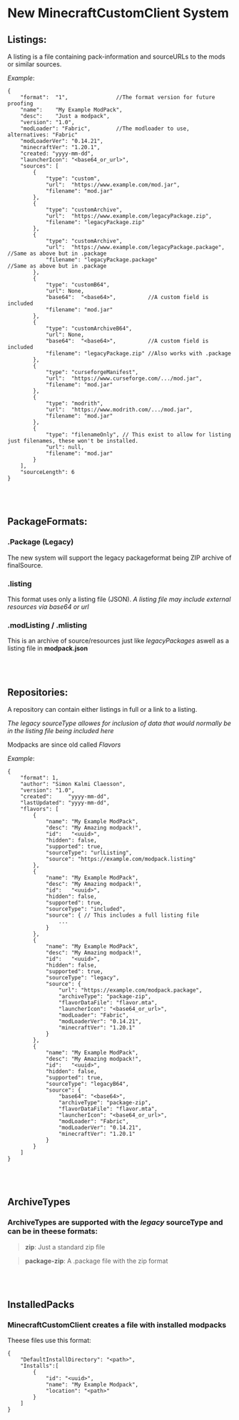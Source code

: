 # New MinecraftCustomClient System
## Listings:
A listing is a file containing pack-information and sourceURLs to the mods or similar sources.

*Example*:

```
{
    "format":  "1",               //The format version for future proofing
    "name":    "My Example ModPack",
    "desc":    "Just a modpack",
    "version": "1.0",
    "modLoader": "Fabric",        //The modloader to use, alternatives: "Fabric"
    "modLoaderVer": "0.14.21",    
    "minecraftVer": "1.20.1",
    "created: "yyyy-mm-dd",
    "launcherIcon": "<base64_or_url>",
    "sources": [
        {
            "type": "custom",
            "url":  "https://www.example.com/mod.jar",
            "filename": "mod.jar"
        },
        {
            "type": "customArchive",
            "url":  "https://www.example.com/legacyPackage.zip",
            "filename": "legacyPackage.zip"
        },
        {
            "type": "customArchive",
            "url":  "https://www.example.com/legacyPackage.package", //Same as above but in .package
            "filename": "legacyPackage.package"                      //Same as above but in .package
        },
        {
            "type": "customB64",
            "url": None,
            "base64":  "<base64>",          //A custom field is included
            "filename": "mod.jar"
        },
        {
            "type": "customArchiveB64",
            "url": None,
            "base64":  "<base64>",          //A custom field is included
            "filename": "legacyPackage.zip" //Also works with .package
        },
        {
            "type": "curseforgeManifest",
            "url":  "https://www.curseforge.com/.../mod.jar",
            "filename": "mod.jar"
        },
        {
            "type": "modrith",
            "url":  "https://www.modrith.com/.../mod.jar",
            "filename": "mod.jar"
        },
        {
            "type": "filenameOnly", // This exist to allow for listing just filenames, these won't be installed.
            "url": null,
            "filename": "mod.jar"
        }
    ],
    "sourceLength": 6
}
```
<br>
<br>

## PackageFormats:

### .Package (Legacy)
The new system will support the legacy packageformat being ZIP archive of finalSource.

### .listing
This format uses only a listing file (JSON). *A listing file may include external resources via base64 or url*

### .modListing / .mlisting
This is an archive of source/resources just like *legacyPackages* aswell as a listing file in **modpack.json**

<br>
<br>

## Repositories:
A repository can contain either listings in full or a link to a listing.

*The legacy sourceType allowes for inclusion of data that would normally be in the listing file being included here*

Modpacks are since old called *Flavors*

*Example*:
```
{
    "format": 1,
    "author": "Simon Kalmi Claesson",
    "version": "1.0",
    "created":     "yyyy-mm-dd",
    "lastUpdated": "yyyy-mm-dd",
    "flavors": [
        {
            "name": "My Example ModPack",
            "desc": "My Amazing modpack!",
            "id":   "<uuid>",
            "hidden": false,
            "supported": true,
            "sourceType": "urlListing",
            "source": "https://example.com/modpack.listing"
        },
        {
            "name": "My Example ModPack",
            "desc": "My Amazing modpack!",
            "id":   "<uuid>",
            "hidden": false,
            "supported": true,
            "sourceType": "included",
            "source": { // This includes a full listing file
                ...
            }
        },
        {
            "name": "My Example ModPack",
            "desc": "My Amazing modpack!",
            "id":   "<uuid>",
            "hidden": false,
            "supported": true,
            "sourceType": "legacy",
            "source": {
                "url": "https://example.com/modpack.package",
                "archiveType": "package-zip",
                "flavorDataFile": "flavor.mta",
                "launcherIcon": "<base64_or_url>",
                "modLoader": "Fabric",
                "modLoaderVer": "0.14.21",
                "minecraftVer": "1.20.1"
            }
        },
        {
            "name": "My Example ModPack",
            "desc": "My Amazing modpack!",
            "id":   "<uuid>",
            "hidden": false,
            "supported": true,
            "sourceType": "legacyB64",
            "source": {
                "base64": "<base64>",
                "archiveType": "package-zip",
                "flavorDataFile": "flavor.mta",
                "launcherIcon": "<base64_or_url>",
                "modLoader": "Fabric",
                "modLoaderVer": "0.14.21",
                "minecraftVer": "1.20.1"
            }
        }
    ]
}
```
<br>
<br>

## ArchiveTypes
### ArchiveTypes are supported with the *legacy* sourceType and can be in theese formats:
> **zip**: Just a standard zip file

> **package-zip**: A .package file with the zip format

<br>
<br>

## InstalledPacks
### MinecraftCustomClient creates a file with installed modpacks
Theese files use this format:
```
{
    "DefaultInstallDirectory": "<path>",
    "Installs":[
        {
            "id": "<uuid>",
            "name": "My Example Modpack",
            "location": "<path>"
        }
    ]
}
```